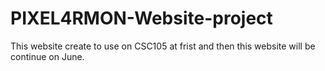 # PIXEL4RMON-Website-project
This website create to use on CSC105 at frist and then this website will be continue on June.
